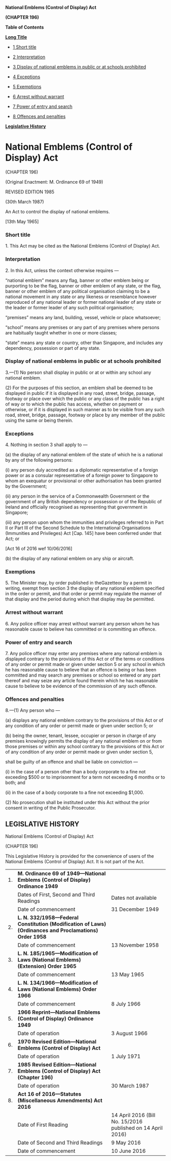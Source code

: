 **National Emblems (Control of Display) Act**

**(CHAPTER 196)**

**Table of Contents**

[**Long Title**](#National-Emblems-Control-of-Display-Act)

- [1 Short title](#Short-title)

- [2 Interpretation](#Interpretation)

- [3 Display of national emblems in public or at schools prohibited](#Display-of-national-emblems-in-public-or-at-schools-prohibited)

- [4 Exceptions](#Exceptions)

- [5 Exemptions](#Exemptions)

- [6 Arrest without warrant](#Arrest-without-warrant)

- [7 Power of entry and search](#Power-of-entry-and-search)

- [8 Offences and penalties](#Offences-and-penalties)

[**Legislative History**](#Legislative-History)

# National Emblems (Control of Display) Act

(CHAPTER 196)

(Original Enactment: M. Ordinance 69 of 1949)

REVISED EDITION 1985

(30th March 1987)

An Act to control the display of national emblems.

[13th May 1965]

### Short title

1\. This Act may be cited as the National Emblems (Control of Display) Act.

### Interpretation

2\. In this Act, unless the context otherwise requires —

“national emblem” means any flag, banner or other emblem being or purporting to be the flag, banner or other emblem of any state, or the flag, banner or other emblem of any political organisation claiming to be a national movement in any state or any likeness or resemblance however reproduced of any national leader or former national leader of any state or the leader or former leader of any such political organisation;

“premises” means any land, building, vessel, vehicle or place whatsoever;

“school” means any premises or any part of any premises where persons are habitually taught whether in one or more classes;

“state” means any state or country, other than Singapore, and includes any dependency, possession or part of any state.

### Display of national emblems in public or at schools prohibited

3\.—(1) No person shall display in public or at or within any school any national emblem.

(2) For the purposes of this section, an emblem shall be deemed to be displayed in public if it is displayed in any road, street, bridge, passage, footway or place over which the public or any class of the public has a right of way or to which the public has access, whether on payment or otherwise, or if it is displayed in such manner as to be visible from any such road, street, bridge, passage, footway or place by any member of the public using the same or being therein.

### Exceptions

4\. Nothing in section 3 shall apply to —

(a) the display of any national emblem of the state of which he is a national by any of the following persons:

(i) any person duly accredited as a diplomatic representative of a foreign power or as a consular representative of a foreign power to Singapore to whom an exequatur or provisional or other authorisation has been granted by the Government;

(ii) any person in the service of a Commonwealth Government or the government of any British dependency or possession or of the Republic of Ireland and officially recognised as representing that government in Singapore;

(iii) any person upon whom the immunities and privileges referred to in Part II or Part III of the Second Schedule to the International Organisations (Immunities and Privileges) Act [Cap. 145] have been conferred under that Act; or

[Act 16 of 2016 wef 10/06/2016]

(b) the display of any national emblem on any ship or aircraft.

### Exemptions

5\. The Minister may, by order published in theGazetteor by a permit in writing, exempt from section 3 the display of any national emblem specified in the order or permit, and that order or permit may regulate the manner of that display and the period during which that display may be permitted.

### Arrest without warrant

6\. Any police officer may arrest without warrant any person whom he has reasonable cause to believe has committed or is committing an offence.

### Power of entry and search

7\. Any police officer may enter any premises where any national emblem is displayed contrary to the provisions of this Act or of the terms or conditions of any order or permit made or given under section 5 or any school in which he has reasonable cause to believe that an offence is being or has been committed and may search any premises or school so entered or any part thereof and may seize any article found therein which he has reasonable cause to believe to be evidence of the commission of any such offence.

### Offences and penalties

8\.—(1) Any person who —

(a) displays any national emblem contrary to the provisions of this Act or of any condition of any order or permit made or given under section 5; or

(b) being the owner, tenant, lessee, occupier or person in charge of any premises knowingly permits the display of any national emblem on or from those premises or within any school contrary to the provisions of this Act or of any condition of any order or permit made or given under section 5,

shall be guilty of an offence and shall be liable on conviction —

(i) in the case of a person other than a body corporate to a fine not exceeding $500 or to imprisonment for a term not exceeding 6 months or to both; and

(ii) in the case of a body corporate to a fine not exceeding $1,000.

(2) No prosecution shall be instituted under this Act without the prior consent in writing of the Public Prosecutor.

## LEGISLATIVE HISTORY

National Emblems (Control of Display) Act

(CHAPTER 196)

This Legislative History is provided for the convenience of users of the National Emblems (Control of Display) Act. It is not part of the Act.

||||
|:-|:-|:-|
|1.|**M. Ordinance 69 of 1949—National Emblems (Control of Display) Ordinance 1949**|
||Dates of First, Second and Third Readings|Dates not available|
||Date of commencement|31 December 1949|
|2.|**L. N. 332/1958—Federal Constitution (Modification of Laws) (Ordinances and Proclamations) Order 1958**|
||Date of commencement|13 November 1958|
|3.|**L. N. 185/1965—Modification of Laws (National Emblems) (Extension) Order 1965**|
||Date of commencement|13 May 1965|
|4.|**L. N. 134/1966—Modification of Laws (National Emblems) Order 1966**|
||Date of commencement|8 July 1966|
|5.|**1966 Reprint—National Emblems (Control of Display) Ordinance 1949**|
||Date of operation|3 August 1966|
|6.|**1970 Revised Edition—National Emblems (Control of Display) Act**|
||Date of operation|1 July 1971|
|7.|**1985 Revised Edition—National Emblems (Control of Display) Act (Chapter 196)**|
||Date of operation|30 March 1987|
|8.|**Act 16 of 2016—Statutes (Miscellaneous Amendments) Act 2016**|
||Date of First Reading|14 April 2016 (Bill No. 15/2016 published on 14 April 2016)|
||Date of Second and Third Readings|9 May 2016|
||Date of commencement|10 June 2016|
